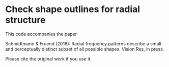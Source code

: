 # Check shape outlines for radial structure

This code accompanies the paper

Schmidtmann & Fruend (2018): Radial frequency patterns describe a small and
perceptually distinct subset of all possible shapes. Vision Res, in press.

Please cite the original work if you use it.
